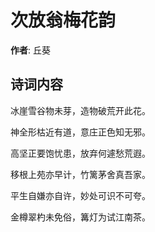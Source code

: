 # 次放翁梅花韵

**作者**: 丘葵

## 诗词内容

冰崖雪谷物未芽，造物破荒开此花。

神全形枯近有道，意庄正色知无邪。

高坚正要饱忧患，放弃何遽愁荒遐。

移根上苑亦早计，竹篱茅舍真吾家。

平生自嫌亦自许，妙处可识不可夸。

金樽翠杓未免俗，篝灯为试江南茶。


